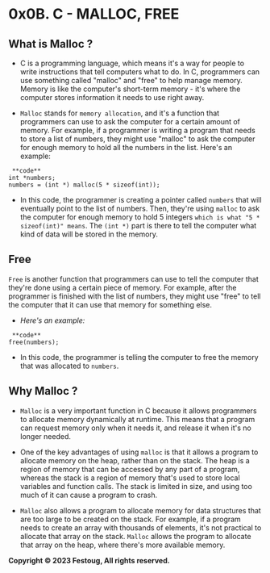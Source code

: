 **0x0B. C - MALLOC, FREE**
==========================

What is Malloc ?
----------------

* C is a programming language, which means it's a way for people to write instructions that tell computers what to do. In C, programmers can use something called "malloc" and "free" to help manage memory. Memory is like the computer's short-term memory - it's where the computer stores information it needs to use right away.

* `Malloc` stands for `memory allocation`, and it's a function that programmers can use to ask the computer for a certain amount of memory. For example, if a programmer is writing a program that needs to store a list of numbers, they might use "malloc" to ask the computer for enough memory to hold all the numbers in the list. Here's an example:

~~~
 **code**
int *numbers;
numbers = (int *) malloc(5 * sizeof(int));
~~~

* In this code, the programmer is creating a pointer called `numbers` that will eventually point to the list of numbers. Then, they're using `malloc` to ask the computer for enough memory to hold 5 integers `which is what "5 * sizeof(int)" means`. The `(int *)` part is there to tell the computer what kind of data will be stored in the memory.

## Free

`Free` is another function that programmers can use to tell the computer that they're done using a certain piece of memory. For example, after the programmer is finished with the list of numbers, they might use "free" to tell the computer that it can use that memory for something else.

* *Here's an example:*

```
 **code**
free(numbers);
```
* In this code, the programmer is telling the computer to free the memory that was allocated to `numbers`.

## Why Malloc ?

* `Malloc` is a very important function in C because it allows programmers to allocate memory dynamically at runtime. This means that a program can request memory only when it needs it, and release it when it's no longer needed.

* One of the key advantages of using `malloc` is that it allows a program to allocate memory on the heap, rather than on the stack. The heap is a region of memory that can be accessed by any part of a program, whereas the stack is a region of memory that's used to store local variables and function calls. The stack is limited in size, and using too much of it can cause a program to crash.

* `Malloc` also allows a program to allocate memory for data structures that are too large to be created on the stack. For example, if a program needs to create an array with thousands of elements, it's not practical to allocate that array on the stack. `Malloc` allows the program to allocate that array on the heap, where there's more available memory.

**Copyright &copy; 2023 Festoug, All rights reserved.**
